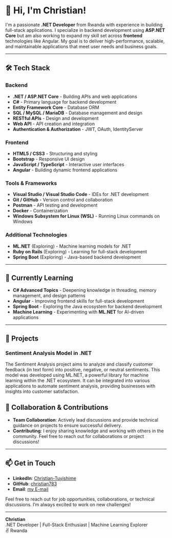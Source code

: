 
# 👋 Hi, I'm Christian! 

I'm a passionate **.NET Developer** from Rwanda with experience in building full-stack applications. I specialize in backend development using **ASP.NET Core** but am also working to expand my skill set across **frontend** technologies like Angular. My goal is to deliver high-performance, scalable, and maintainable applications that meet user needs and business goals.

---

## 🛠 Tech Stack

### Backend
- **.NET / ASP.NET Core** - Building APIs and web applications
- **C#** - Primary language for backend development
- **Entity Framework Core** - Database ORM
- **SQL / MySQL / MariaDB** - Database management and design
- **RESTful APIs** - Design and development
- **Web API** - API creation and integration
- **Authentication & Authorization** - JWT, OAuth, IdentityServer

### Frontend
- **HTML5 / CSS3** - Structuring and styling
- **Bootstrap** - Responsive UI design
- **JavaScript / TypeScript** - Interactive user interfaces
- **Angular** - Building dynamic frontend applications

### Tools & Frameworks
- **Visual Studio / Visual Studio Code** - IDEs for .NET development
- **Git / GitHub** - Version control and collaboration
- **Postman** - API testing and development
- **Docker** - Containerization
- **Windows Subsystem for Linux (WSL)** - Running Linux commands on Windows
  

### Additional Technologies
- **ML.NET** (Exploring) - Machine learning models for .NET
- **Ruby on Rails** (Exploring) - Learning for full-stack development
- **Spring Boot** (Exploring) - Java-based backend development

---

## 🌱 Currently Learning
- **C# Advanced Topics** - Deepening knowledge in threading, memory management, and design patterns
- **Angular** - Improving frontend skills for full-stack development
- **Spring Boot** - Exploring the Java ecosystem for backend development
- **Machine Learning** - Experimenting with **ML.NET** for AI-driven applications

---

## 🚀 Projects
###  Sentiment Analysis Model in .NET
The Sentiment Analysis project aims to analyze and classify customer feedback (in text form) into positive, negative, or neutral sentiments. 
This model was developed using ML.NET, a powerful library for machine learning within the .NET ecosystem. 
It can be integrated into various applications to automate sentiment analysis, providing businesses with insights into customer satisfaction.

## 🤝 Collaboration & Contributions
- **Team Collaboration**: Actively lead discussions and provide technical guidance on projects to ensure successful delivery.
- **Contributing**: I enjoy sharing knowledge and working with others in the community. Feel free to reach out for collaborations or project discussions!

---

## 📫 Get in Touch
- **LinkedIn**: [Christian-Tuyishime](www.linkedin.com/in/christian-tuyishime-b03b7429b)
- **GitHub**: [christian783](https://github.com/christian783/)
- **Email**: [my E-mail](mailto:christiantc@gmail.com)

Feel free to reach out for job opportunities, collaborations, or technical discussions. I’m always excited to work on new challenges!

---

**Christian**  
.NET Developer | Full-Stack Enthusiast | Machine Learning Explorer  
✌️ Rwanda
